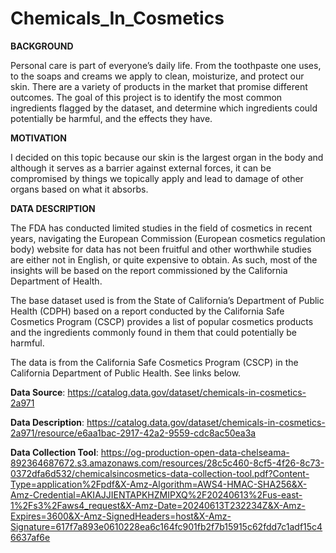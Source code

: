 # Chemicals_In_Cosmetics


**BACKGROUND**

Personal care is part of everyone’s daily life. From the toothpaste one uses, to the soaps and creams we apply to clean, moisturize, and protect our skin. There are a variety of products in the market that promise different outcomes.
The goal of this project is to identify the most common ingredients flagged by the dataset, and determine which ingredients could potentially be harmful, and the effects they have.

**MOTIVATION**

I decided on this topic because our skin is the largest organ in the body and although it serves as a barrier against external forces, it can be compromised by things we topically apply and lead to damage of other organs based on what it absorbs.


**DATA DESCRIPTION**

The FDA has conducted limited studies in the field of cosmetics in recent years, navigating the European Commission (European cosmetics regulation body) website for data has not been fruitful and other worthwhile studies are either not in English, or quite expensive to obtain. As such, most of the insights will be based on the report commissioned by the California Department of Health.

The base dataset used is from the State of California’s Department of Public Health (CDPH) based on a report conducted by the California Safe Cosmetics Program (CSCP) provides a list of popular cosmetics products and the ingredients commonly found in them that could potentially be harmful.


The data is from the California Safe Cosmetics Program (CSCP) in the California Department of Public Health. See links below.

**Data Source**: https://catalog.data.gov/dataset/chemicals-in-cosmetics-2a971

**Data Description**: https://catalog.data.gov/dataset/chemicals-in-cosmetics-2a971/resource/e6aa1bac-2917-42a2-9559-cdc8ac50ea3a

**Data Collection Tool**: https://og-production-open-data-chelseama-892364687672.s3.amazonaws.com/resources/28c5c460-8cf5-4f26-8c73-0372dfa6d532/chemicalsincosmetics-data-collection-tool.pdf?Content-Type=application%2Fpdf&X-Amz-Algorithm=AWS4-HMAC-SHA256&X-Amz-Credential=AKIAJJIENTAPKHZMIPXQ%2F20240613%2Fus-east-1%2Fs3%2Faws4_request&X-Amz-Date=20240613T232234Z&X-Amz-Expires=3600&X-Amz-SignedHeaders=host&X-Amz-Signature=617f7a893e0610228ea6c164fc901fb2f7b15915c62fdd7c1adf15c46637af6e
